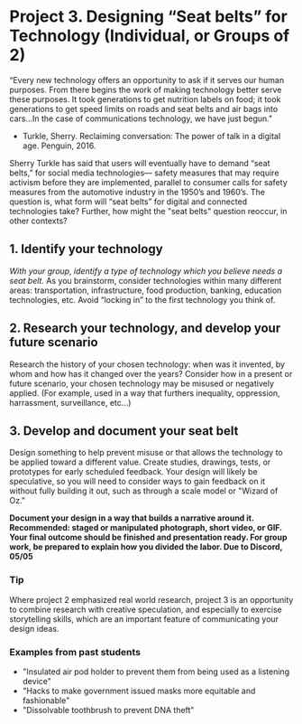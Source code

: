 # Project 3. Designing “Seat belts” for Technology (Individual, or Groups of 2) 

“Every new technology offers an opportunity to ask if it serves our human purposes. From there begins the work of making technology better serve these purposes. It took generations to get nutrition labels on food; it took generations to get speed limits on roads and seat belts and air bags into cars…In the case of communications technology, we have just begun."
- Turkle, Sherry. Reclaiming conversation: The power of talk in a digital age. Penguin, 2016.

Sherry Turkle has said that users will eventually have to demand “seat belts,” for social media technologies–– safety measures that may require activism before they are implemented, parallel to consumer calls for safety measures from the automotive industry in the 1950’s and 1960’s. The question is, what form will “seat belts” for digital and connected technologies take? Further, how might the "seat belts" question reoccur, in other contexts? 

## 1. Identify your technology
*With your group, identify a type of technology which you believe needs a seat belt.* As you brainstorm, consider technologies within many different areas: transportation, infrastructure, food production, banking, education technologies, etc. Avoid “locking in” to the first technology you think of. 

## 2. Research your technology, and develop your future scenario 
Research the history of your chosen technology: when was it invented, by whom and how has it changed over the years? Consider how in a present or future scenario, your chosen technology may be misused or negatively applied. (For example, used in a way that furthers inequality, oppression, harrassment, surveillance, etc...)  

## 3. Develop and document your seat belt  
Design something to help prevent misuse or that allows the technology to be applied toward a different value. Create studies, drawings, tests, or prototypes for early scheduled feedback. Your design will likely be speculative, so you will need to consider ways to gain feedback on it without fully building it out, such as through a scale model or "Wizard of Oz." 

**Document your design in a way that builds a narrative around it. Recommended: staged or manipulated photograph, short video, or GIF. Your final outcome should be finished and presentation ready. For group work, be prepared to explain how you divided the labor. Due to Discord, 05/05** 

### Tip 
Where project 2 emphasized real world research, project 3 is an opportunity to combine research with creative speculation, and especially to exercise storytelling skills, which are an important feature of communicating your design ideas. 

### Examples from past students
* "Insulated air pod holder to prevent them from being used as a listening device" 
* "Hacks to make government issued masks more equitable and fashionable"
* "Dissolvable toothbrush to prevent DNA theft" 
